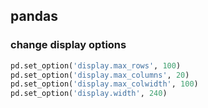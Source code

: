 ## pandas

### change display options

```python
pd.set_option('display.max_rows', 100)
pd.set_option('display.max_columns', 20)
pd.set_option('display.max_colwidth', 100)
pd.set_option('display.width', 240)
```
